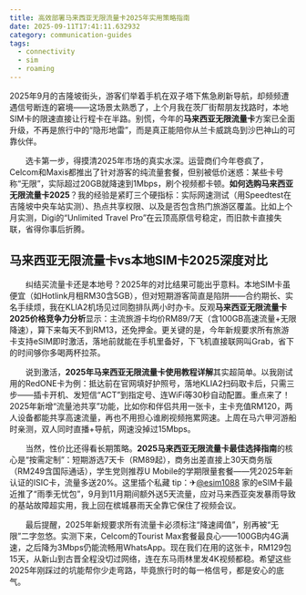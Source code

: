 ```yaml
---
title: 高效部署马来西亚无限流量卡2025年实用策略指南
date: 2025-09-11T17:41:11.632932
category: communication-guides
tags:
  - connectivity
  - sim
  - roaming
---
```


2025年9月的吉隆坡街头，游客们举着手机在双子塔下焦急刷新导航，却频频遭遇信号断连的窘境——这场景太熟悉了，上个月我在茨厂街帮朋友找路时，本地SIM卡的限速直接让行程卡在半路。别慌，今年的**马来西亚无限流量卡**方案已全面升级，不再是旅行中的“隐形地雷”，而是真正能陪你从兰卡威跳岛到沙巴神山的可靠伙伴。

　　选卡第一步，得摸清2025年市场的真实水深。运营商们今年卷疯了，Celcom和Maxis都推出了针对游客的纯流量套餐，但别被低价迷惑：某些卡号称“无限”，实际超过20GB就降速到1Mbps，刷个视频都卡顿。**如何选购马来西亚无限流量卡2025**？我的经验是紧盯三个硬指标：实际网速测试（用Speedtest在吉隆坡中央车站实测）、热点共享权限、以及是否包含热门旅游区覆盖。比如上个月实测，Digi的“Unlimited Travel Pro”在云顶高原信号稳定，而旧款卡直接失联，省得你事后折腾。

## 马来西亚无限流量卡vs本地SIM卡2025深度对比  
　　纠结买流量卡还是本地号？2025年的对比结果可能出乎意料。本地SIM卡虽便宜（如Hotlink月租RM30含5GB），但对短期游客简直是陷阱——合约期长、实名手续烦，我在KLIA2机场见过同胞排队两小时办卡。反观**马来西亚无限流量卡2025价格竞争力分析**显示：主流旅游卡均价RM89/7天（含100GB高速流量+无限降速），算下来每天不到RM13，还免押金。更关键的是，今年新规要求所有旅游卡支持eSIM即时激活，落地前就能在手机里备好，下飞机直接联网叫Grab，省下的时间够你多喝两杯拉茶。

　　说到激活，**2025年马来西亚无限流量卡使用教程详解**其实超简单。以我刚试用的RedONE卡为例：抵达前在官网填好护照号，落地KLIA2扫码取卡后，只需三步——插卡开机、发短信“ACT”到指定号、连WiFi等30秒自动配置。重点来了！2025年新增“流量池共享”功能，比如你和伴侣共用一张卡，主卡充值RM120，两人设备都能共享高速流量，再也不用担心谁刷视频拖累网速。上周在马六甲河游船时亲测，双人同时直播+导航，网速没掉过15Mbps。

　　当然，性价比还得看长期策略。**2025马来西亚无限流量卡最佳选择指南**的核心是“按需定制”：短期游选7天卡（RM89起），商务出差直接上30天商务版（RM249含国际通话），学生党则推荐U Mobile的学期限量套餐——凭2025年新认证的ISIC卡，流量多送20%。这里插个私藏 tip：✈[@esim1088](https://t.me/s/esim1088) 家的eSIM卡最近推了“雨季无忧包”，9月到11月期间额外送5天流量，应对马来西亚突发暴雨导致的基站故障超实用，我上回在槟城暴雨天全靠它保住了视频会议。

　　最后提醒，2025年新规要求所有流量卡必须标注“降速阈值”，别再被“无限”二字忽悠。实测下来，Celcom的Tourist Max套餐最良心——100GB内4G满速，之后降为3Mbps仍能流畅用WhatsApp。现在我们在用的这张卡，RM129包15天，从新山到古晋全程没切过网络，连在东马雨林里发4K视频都稳。希望这些2025年刚踩过的坑能帮你少走弯路，毕竟旅行时的每一格信号，都是安心的底气。